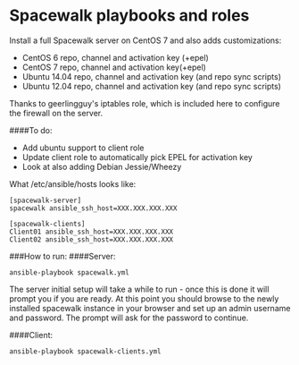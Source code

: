 Spacewalk playbooks and roles
==============

Install a full Spacewalk server on CentOS 7 and also adds customizations:
- CentOS 6 repo, channel and activation key (+epel)
- CentOS 7 repo, channel and activation key(+epel)
- Ubuntu 14.04 repo, channel and activation key (and repo sync scripts)
- Ubuntu 12.04 repo, channel and activation key (and repo sync scripts)

Thanks to geerlingguy's iptables role, which is included here to configure the firewall on the server.

####To do:

- Add ubuntu support to client role
- Update client role to automatically pick EPEL for activation key
- Look at also adding Debian Jessie/Wheezy

What /etc/ansible/hosts looks like:

```
[spacewalk-server]
spacewalk ansible_ssh_host=XXX.XXX.XXX.XXX

[spacewalk-clients]
Client01 ansible_ssh_host=XXX.XXX.XXX.XXX
Client02 ansible_ssh_host=XXX.XXX.XXX.XXX
```

###How to run:
####Server:
```
ansible-playbook spacewalk.yml
```

The server initial setup will take a while to run - once this is done it will prompt you if you are ready.
At this point you should browse to the newly installed spacewalk instance in your browser and set up an admin username and password.
The prompt will ask for the password to continue.

####Client:
```
ansible-playbook spacewalk-clients.yml
```